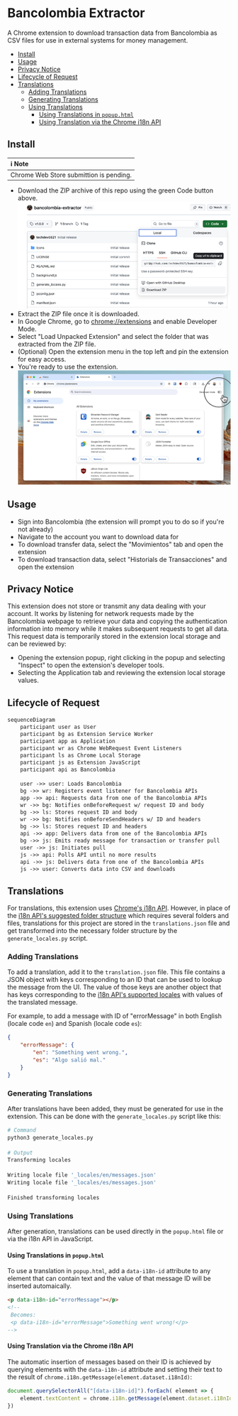 # Bancolombia Extractor
A Chrome extension to download transaction data from Bancolombia as CSV files for use in external systems for money management.

- [Install](#install)
- [Usage](#usage)
- [Privacy Notice](#privacy-notice)
- [Lifecycle of Request](#lifecycle-of-request)
- [Translations](#translations)
  - [Adding Translations](#adding-translations)
  - [Generating Translations](#generating-translations)
  - [Using Translations](#using-translations)
    - [Using Translations in `popup.html`](#using-translations-in-popuphtml)
    - [Using Translation via the Chrome i18n API](#using-translation-via-the-chrome-i18n-api)

## Install

| :information_source: Note               |
|:----------------------------------------|
| Chrome Web Store submittion is pending. |

- Download the ZIP archive of this repo using the green Code button above.
![Download](readme_files/01.Download.png)
- Extract the ZIP file once it is downloaded.
- In Google Chrome, go to [chrome://extensions](chrome://extensions) and enable Developer Mode.
- Select "Load Unpacked Extension" and select the folder that was extracted from the ZIP file.
- (Optional) Open the extension menu in the top left and pin the extension for easy access.
- You're ready to use the extension.
![Install](readme_files/02.Install.gif)


## Usage
- Sign into Bancolombia (the extension will prompt you to do so if you're not already)
- Navigate to the account you want to download data for
- To download transfer data, select the "Movimientos" tab and open the extension
- To download transaction data, select "Historials de Transacciones" and open the extension

## Privacy Notice
This extension does not store or transmit any data dealing with your account. It works by listening for network requests made by the Bancolombia webpage to retrieve your data and copying the authentication information into memory while it makes subsequent requests to get all data. This request data is temporarily stored in the extension local storage and can be reviewed by:

- Opening the extension popup, right clicking in the popup and selecting "Inspect" to open the extension's developer tools.
- Selecting the Application tab and reviewing the extension local storage values.


## Lifecycle of Request
```mermaid
sequenceDiagram
    participant user as User
    participant bg as Extension Service Worker
    participant app as Application
    participant wr as Chrome WebRequest Event Listeners
    participant ls as Chrome Local Storage
    participant js as Extension JavaScript
    participant api as Bancolombia

    user ->> user: Loads Bancolombia
    bg ->> wr: Registers event listener for Bancolombia APIs
    app ->> api: Requests data from one of the Bancolombia APIs
    wr ->> bg: Notifies onBeforeRequest w/ request ID and body
    bg ->> ls: Stores request ID and body
    wr ->> bg: Notifies onBeforeSendHeaders w/ ID and headers
    bg ->> ls: Stores request ID and headers
    api ->> app: Delivers data from one of the Bancolombia APIs
    bg ->> js: Emits ready message for transaction or transfer pull
    user ->> js: Initiates pull
    js ->> api: Polls API until no more results
    api ->> js: Delivers data from one of the Bancolombia APIs
    js ->> user: Converts data into CSV and downloads
```

## Translations
For translations, this extension uses [Chrome's i18n API](https://developer.chrome.com/docs/extensions/reference/api/i18n). However, in place of the [i18n API's suggested folder structure](https://developer.chrome.com/docs/extensions/reference/api/i18n#support_multiple_languages) which requires several folders and files, translations for this project are stored in the `translations.json` file and get transformed into the necessary folder structure by the `generate_locales.py` script.

### Adding Translations
To add a translation, add it to the `translation.json` file. This file contains a JSON object with keys corresponding to an ID that can be used to lookup the message from the UI. The value of those keys are another object that has keys corresponding to the [i18n API's supported locales](https://developer.chrome.com/docs/extensions/reference/api/i18n#locales) with values of the translated message.

For example, to add a message with ID of "errorMessage" in both English (locale code `en`) and Spanish (locale code `es`):

```json
{
    "errorMessage": {
        "en": "Something went wrong.",
        "es": "Algo salió mal."
    }
}
```

### Generating Translations
After translations have been added, they must be generated for use in the extension. This can be done with the `generate_locales.py` script like this:

```bash
# Command
python3 generate_locales.py

# Output
Transforming locales

Writing locale file '_locales/en/messages.json'
Writing locale file '_locales/es/messages.json'

Finished transforming locales
```

### Using Translations
After generation, translations can be used directly in the `popup.html` file or via the i18n API in JavaScript.

#### Using Translations in `popup.html`
To use a translation in `popup.html`, add a `data-i18n-id` attribute to any element that can contain text and the value of that message ID will be inserted automaically.

```html
<p data-i18n-id="errorMessage"></p>
<!-- 
 Becomes: 
 <p data-i18n-id="errorMessage">Something went wrong!</p> 
-->
```

#### Using Translation via the Chrome i18n API
The automatic insertion of messages based on their ID is achieved by querying elements with the `data-i18n-id` attribute and setting their text to the result of `chrome.i18n.getMessage(element.dataset.i18nId)`:

```js
document.querySelectorAll("[data-i18n-id]").forEach( element => { 
    element.textContent = chrome.i18n.getMessage(element.dataset.i18nId)
})
```
